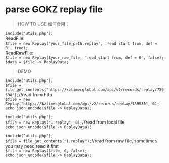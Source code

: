 # parse GOKZ replay file
>HOW TO USE 如何食用：  

`include("utils.php");`  
ReadFile:  
`$file = new Replay('your_file_path.replay', 'read start from, def = 0', true);`  
ReadRawFile:  
`$file = new Replay($your_raw_file, 'read start from, def = 0', false);`  
`$data = $file -> ReplayData;`  

>DEMO  

`include("utils.php");`  
`$file = file_get_contents("https://kztimerglobal.com/api/v2/records/replay/759530");`//read from http  
`$file = new Replay("https://kztimerglobal.com/api/v2/records/replay/759530", 0); `  
`echo json_encode($file -> ReplayData);`  

`include("utils.php");`  
`$file = new Replay("1.replay", 0);`//read from local file  
`echo json_encode($file -> ReplayData);`  

`include("utils.php");`  
`$file = file_get_contents("1.replay");`//read from raw file, sometimes you may need read it first    
`$file = new Replay($file, 0, false); `  
`echo json_encode($file -> ReplayData); `  
